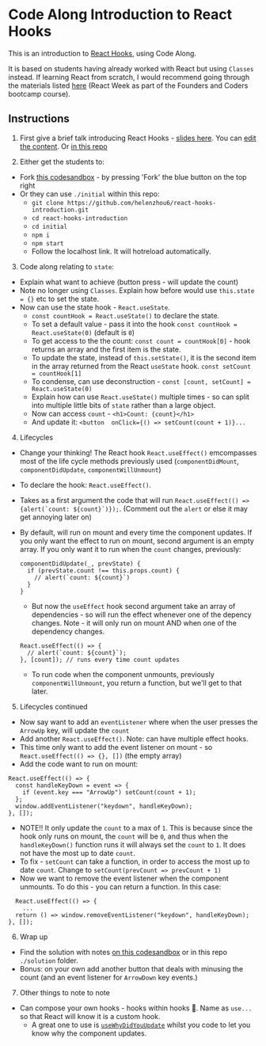 # Code Along Introduction to React Hooks

This is an introduction to [React Hooks](https://reactjs.org/docs/hooks-intro.html), using Code Along.

It is based on students having already worked with React but using `Classes` instead. If learning React from scratch, I would recommend going through the materials listed [here](https://github.com/foundersandcoders/react-week) (React Week as part of the Founders and Coders bootcamp course).

## Instructions

1. First give a brief talk introducing React Hooks - [slides here](https://hackmd.io/@uYhtwaTkQeyelbBdX4OTeA/BJjdqGJFH#/). You can [edit the content](https://hackmd.io/oTHhYW1-SG6Bk7vNOAlldw?edit). Or [in this repo](./introductionTalk.md)

2. Either get the students to:
  - Fork [this codesandbox](https://codesandbox.io/s/youthful-dhawan-yv7ow) - by pressing 'Fork' the blue button on the top right
  - Or they can use `./initial` within this repo:
    - `git clone https://github.com/helenzhou6/react-hooks-introduction.git`
    - `cd react-hooks-introduction`
    - `cd initial`
    - `npm i`
    - `npm start`
    - Follow the localhost link. It will hotreload automatically.

3. Code along relating to `state`:
  - Explain what want to achieve (button press - will update the count)
  - Note no longer using `Classes`. Explain how before would use `this.state = {}` etc to set the state.
  - Now can use the state hook - `React.useState`.
    - `const countHook = React.useState()` to declare the state.
    - To set a default value - pass it into the hook `const countHook = React.useState(0)` (default is `0`)
    - To get access to the the count: `const count = countHook[0]` - hook returns an array and the first item is the state.
    - To update the state, instead of `this.setState()`, it is the second item in the array returned from the React `useState` hook. `const setCount = countHook[1]`
    - To condense, can use deconstruction - `const [count, setCount] = React.useState(0)`
    - Explain how can use `React.useState()` multiple times - so can split into multiple little bits of `state` rather than a large object.
    - Now can access `count` - `<h1>Count: {count}</h1>`
    - And update it: `<button  onClick={() => setCount(count + 1)}...`

4. Lifecycles
  - Change your thinking! The React hook `React.useEffect()` emcompasses most of the life cycle methods previously used (`componentDidMount`, `componentDidUpdate`, `componentWillUnmount`)
  - To declare the hook: `React.useEffect()`.
  - Takes as a first argument the code that will run ```React.useEffect(() => {alert(`count: ${count}`)});```. (Comment out the `alert` or else it may get annoying later on)
  - By default, will run on mount and every time the component updates. If you only want the effect to run on mount, second argument is an empty array. If you only want it to run when the `count` changes, previously:

    ```
    componentDidUpdate(_, prevState) {
      if (prevState.count !== this.props.count) {
        // alert(`count: ${count}`)
      }
    }
    ```

    - But now the `useEffect` hook second argument take an array of dependencies - so will run the effect whenever one of the depency changes. Note - it will only run on mount AND when one of the dependency changes.

    ```
    React.useEffect(() => {
      // alert(`count: ${count}`);
    }, [count]); // runs every time count updates
    ```

    - To run code when the component unmounts, previously `componentWillUnmount`, you return a function, but we'll get to that later.

5. Lifecycles continued
  - Now say want to add an `eventListener` where when the user presses the `ArrowUp` key, will update the `count`
  - Add another `React.useEffect()`. Note: can have multiple effect hooks.
  - This time only want to add the event listener on mount - so `React.useEffect(() => {}, [])` (the empty array)
  - Add the code want to run on mount:

  ```
  React.useEffect(() => {
    const handleKeyDown = event => {
      if (event.key === "ArrowUp") setCount(count + 1); 
    };
    window.addEventListener("keydown", handleKeyDown);
  }, []);
  ```
  - NOTE!! It only update the `count` to a max of `1`. This is because since the hook only runs on mount, the `count` will be `0`, and thus when the `handleKeyDown()` function runs it will always set the `count` to `1`. It does not have the most up to date `count`.
  - To fix - `setCount` can take a function, in order to access the most up to date `count`. Change to `setCount(prevCount => prevCount + 1)`
  - Now we want to remove the event listener when the component unmounts. To do this - you can return a function. In this case:

  ```
    React.useEffect(() => {
      ...
    return () => window.removeEventListener("keydown", handleKeyDown);
  }, []);
  ```

6. Wrap up
  - Find the solution with notes [on this codesandbox](https://codesandbox.io/s/ancient-glade-o546g) or in this repo `./solution` folder.
  - Bonus: on your own add another button that deals with minusing the count (and an event listener for `ArrowDown` key events.)

7. Other things to note to note
- Can compose your own hooks - hooks within hooks 🤯. Name as `use...` so that React will know it is a custom hook.
  - A great one to use is [`useWhyDidYouUpdate`](https://usehooks.com/useWhyDidYouUpdate/) whilst you code to let you know why the component updates.